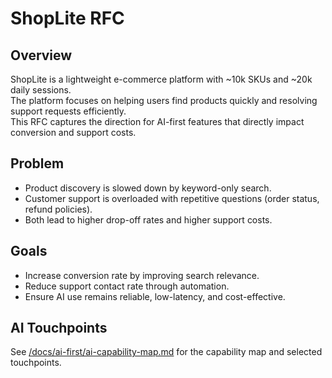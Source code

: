 # ShopLite RFC

## Overview
ShopLite is a lightweight e-commerce platform with ~10k SKUs and ~20k daily sessions.  
The platform focuses on helping users find products quickly and resolving support requests efficiently.  
This RFC captures the direction for AI-first features that directly impact conversion and support costs.

## Problem
- Product discovery is slowed down by keyword-only search.  
- Customer support is overloaded with repetitive questions (order status, refund policies).  
- Both lead to higher drop-off rates and higher support costs.

## Goals
- Increase conversion rate by improving search relevance.  
- Reduce support contact rate through automation.  
- Ensure AI use remains reliable, low-latency, and cost-effective.

## AI Touchpoints

See [/docs/ai-first/ai-capability-map.md](./ai-first/ai-capability-map.md) for the capability map and selected touchpoints.
